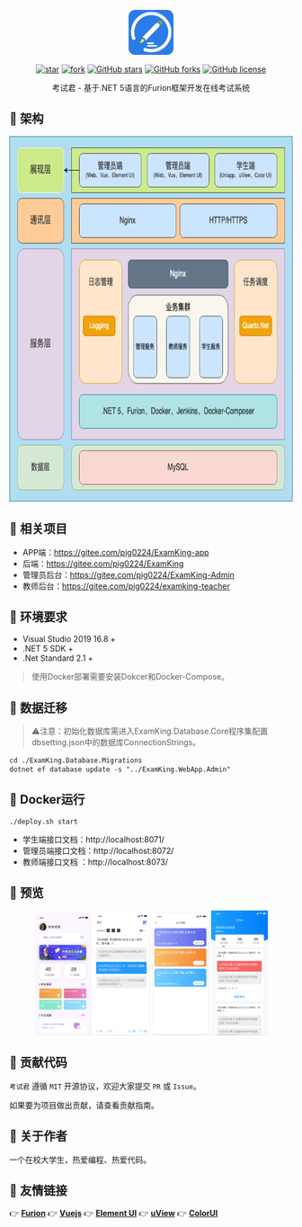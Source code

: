 <p></p>
<p></p>

<p align="center">
<img src="./imgs/logo.png" height="80"/>
</p>

<div align="center">

[![star](https://gitee.com/pig0224/ExamKing/badge/star.svg?theme=gvp)](https://gitee.com/pig0224/ExamKing/stargazers) 
[![fork](https://gitee.com/pig0224/ExamKing/badge/fork.svg?theme=gvp)](https://gitee.com/pig0224/ExamKing/members) 
[![GitHub stars](https://img.shields.io/github/stars/pig0224/ExamKing?logo=github)](https://github.com/pig0224/ExamKing/stargazers) 
[![GitHub forks](https://img.shields.io/github/forks/pig0224/ExamKing?logo=github)](https://github.com/pig0224/ExamKing/network) 
[![GitHub license](https://img.shields.io/github/license/pig0224/ExamKing)](https://github.com/MonkSoul/Furion/blob/main/LICENSE) 

</div>

<div align="center">

考试君 - 基于.NET 5语言的Furion框架开发在线考试系统

</div>

## 💐 架构

<p align="center">
<img src="./imgs/ExamKing-Diagram.png" height="650"/>
</p>

## 🍻 相关项目
- APP端：https://gitee.com/pig0224/ExamKing-app
- 后端：https://gitee.com/pig0224/ExamKing
- 管理员后台：https://gitee.com/pig0224/ExamKing-Admin
- 教师后台：https://gitee.com/pig0224/examking-teacher

## 🥗 环境要求

- Visual Studio 2019 16.8 +
- .NET 5 SDK +
- .Net Standard 2.1 +

> 使用Docker部署需要安装Dokcer和Docker-Compose。

## 🌭 数据迁移
> ⚠️注意：初始化数据库需进入ExamKing.Database.Core程序集配置dbsetting.json中的数据库ConnectionStrings。

```shell
cd ./ExamKing.Database.Migrations
dotnet ef database update -s "../ExamKing.WebApp.Admin"
```

## 🍿 Docker运行
```shell
./deploy.sh start
```

- 学生端接口文档：http://localhost:8071/
- 管理员端接口文档：http://localhost:8072/
- 教师端接口文档    ：http://localhost:8073/

## 🍖 预览

<p align="center">
<img src="./imgs/1.png" width="20%"/>
<img src="./imgs/2.png" width="20%"/>
<img src="./imgs/3.png" width="20%"/>
<img src="./imgs/4.png" width="20%"/>
</p>

## 🍻 贡献代码

`考试君` 遵循 `MIT` 开源协议，欢迎大家提交 `PR` 或 `Issue`。

如果要为项目做出贡献，请查看贡献指南。

## 🍚 关于作者

一个在校大学生，热爱编程、热爱代码。

## 🧆 友情链接

👉 **[Furion](https://gitee.com/monksoul/Furion)** 
👉 **[Vuejs](https://cn.vuejs.org/)** 
👉 **[Element UI](https://element.eleme.cn/)** 
👉 **[uView](https://uviewui.com/)** 
👉 **[ColorUI](https://www.color-ui.com/)** 


